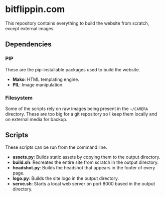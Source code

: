 # bitflippin.com

This repository contains everything to build the website from scratch, except external images.

## Dependencies

### PIP

These are the pip-installable packages used to build the website.

- **Mako**: HTML templating engine.
- **PIL**: Image manipulation.

### Filesystem

Some of the scripts rely on raw images being present in the `~/CAMERA` directory. These are too big for a git repository so I keep them locally and on external media for backup.

## Scripts

These scripts can be run from the command line.

- **assets.py**: Builds static assets by copying them to the output directory.
- **build.sh**: Recreates the entire site from scratch in the output directory.
- **headshot.py**: Builds the headshot that appears in the footer of every page.
- **logo.py**: Builds the site logo in the output directory.
- **serve.sh**: Starts a local web server on port 8000 based in the output directory.